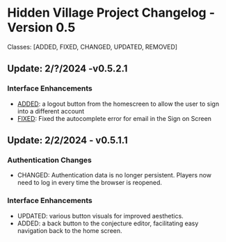 # Hidden Village Project Changelog - Version 0.5
Classes: [ADDED, FIXED, CHANGED, UPDATED, REMOVED]

## Update: 2/?/2024 -v0.5.2.1
### Interface Enhancements
- [ADDED](https://github.com/T0rt13/hidden_village_v0.5/pull/5): a logout button from the homescreen to allow the user to sign into a different account
- [FIXED](https://github.com/T0rt13/hidden_village_v0.5/pull/5): Fixed the autocomplete error for email in the Sign on Screen
  
## Update: 2/2/2024 - v0.5.1.1
### Authentication Changes
- CHANGED: Authentication data is no longer persistent. Players now need to log in every time the browser is reopened.

### Interface Enhancements
- UPDATED: various button visuals for improved aesthetics.
- ADDED: a back button to the conjecture editor, facilitating easy navigation back to the home screen.
